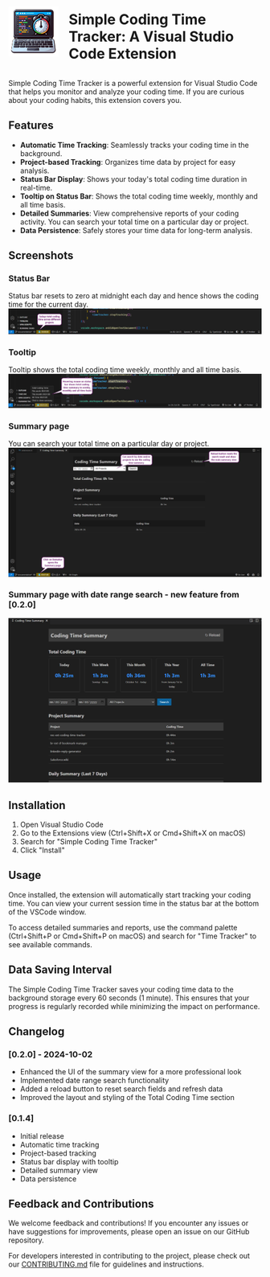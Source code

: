 <div style="display: flex; align-items: center;">
    <img src="icon-sctt.png" alt="Simple Coding Time Tracker Icon" width="100" style="margin-right: 20px;">
    <h1>Simple Coding Time Tracker: A Visual Studio Code Extension</h1>
</div>

Simple Coding Time Tracker is a powerful extension for Visual Studio Code that helps you monitor and analyze your coding time. If you are curious about your coding habits, this extension covers you.

## Features

- **Automatic Time Tracking**: Seamlessly tracks your coding time in the background.
- **Project-based Tracking**: Organizes time data by project for easy analysis.
- **Status Bar Display**: Shows your today's total coding time duration in real-time.
- **Tooltip on Status Bar**: Shows the total coding time weekly, monthly and all time basis. 
- **Detailed Summaries**: View comprehensive reports of your coding activity. You can search your total time on a particular day or project.
- **Data Persistence**: Safely stores your time data for long-term analysis.

## Screenshots
### Status Bar
Status bar resets to zero at midnight each day and hence shows the coding time for the current day.
![Status Bar](./images/statusbar.png)

### Tooltip
Tooltip shows the total coding time weekly, monthly and all time basis.
![Tooltip](./images/tooltip.png)

### Summary page
You can search your total time on a particular day or project.
![Summary page](./images/summarypage.png)

### Summary page with date range search - new feature from [0.2.0]
![Summary page with date range search](./images/summarypage_new.png)

## Installation

1. Open Visual Studio Code
2. Go to the Extensions view (Ctrl+Shift+X or Cmd+Shift+X on macOS)
3. Search for "Simple Coding Time Tracker"
4. Click "Install"

## Usage

Once installed, the extension will automatically start tracking your coding time. You can view your current session time in the status bar at the bottom of the VSCode window.

To access detailed summaries and reports, use the command palette (Ctrl+Shift+P or Cmd+Shift+P on macOS) and search for "Time Tracker" to see available commands.

## Data Saving Interval

The Simple Coding Time Tracker saves your coding time data to the background storage every 60 seconds (1 minute). This ensures that your progress is regularly recorded while minimizing the impact on performance.

## Changelog

### [0.2.0] - 2024-10-02
- Enhanced the UI of the summary view for a more professional look
- Implemented date range search functionality
- Added a reload button to reset search fields and refresh data
- Improved the layout and styling of the Total Coding Time section


### [0.1.4] 
- Initial release
- Automatic time tracking
- Project-based tracking
- Status bar display with tooltip
- Detailed summary view
- Data persistence

## Feedback and Contributions

We welcome feedback and contributions! If you encounter any issues or have suggestions for improvements, please open an issue on our GitHub repository.

For developers interested in contributing to the project, please check out our [CONTRIBUTING.md](CONTRIBUTING.md) file for guidelines and instructions.

